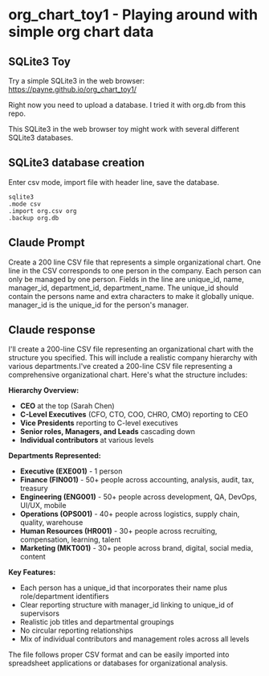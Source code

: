 # org_chart_toy1 - Playing around with simple org chart data

## SQLite3 Toy

Try a simple SQLite3 in the web browser: https://payne.github.io/org_chart_toy1/

Right now you need to upload a database.  I tried it with org.db from this repo.

This SQLite3 in the web browser toy might work with several different SQLite3 databases.

## SQLite3 database creation

Enter csv mode, import file with header line, save the database.

```
sqlite3
.mode csv
.import org.csv org
.backup org.db
```

## Claude Prompt

Create a 200 line CSV file that represents a simple organizational chart.   One line in the CSV corresponds to one person in the company.  Each person can only be managed by one person.  Fields in the line are unique_id, name, manager_id, department_id, department_name.   The unique_id should contain the persons name and extra characters to make it globally unique.  manager_id is the unique_id for the person's manager.

## Claude response 

I'll create a 200-line CSV file representing an organizational chart with the structure you specified. This will include a realistic company hierarchy with various departments.I've created a 200-line CSV file representing a comprehensive organizational chart. Here's what the structure includes:

**Hierarchy Overview:**
- **CEO** at the top (Sarah Chen)
- **C-Level Executives** (CFO, CTO, COO, CHRO, CMO) reporting to CEO
- **Vice Presidents** reporting to C-level executives
- **Senior roles, Managers, and Leads** cascading down
- **Individual contributors** at various levels

**Departments Represented:**
- **Executive (EXE001)** - 1 person
- **Finance (FIN001)** - 50+ people across accounting, analysis, audit, tax, treasury
- **Engineering (ENG001)** - 50+ people across development, QA, DevOps, UI/UX, mobile
- **Operations (OPS001)** - 40+ people across logistics, supply chain, quality, warehouse
- **Human Resources (HR001)** - 30+ people across recruiting, compensation, learning, talent
- **Marketing (MKT001)** - 30+ people across brand, digital, social media, content

**Key Features:**
- Each person has a unique_id that incorporates their name plus role/department identifiers
- Clear reporting structure with manager_id linking to unique_id of supervisors
- Realistic job titles and departmental groupings
- No circular reporting relationships
- Mix of individual contributors and management roles across all levels

The file follows proper CSV format and can be easily imported into spreadsheet applications or databases for organizational analysis.


